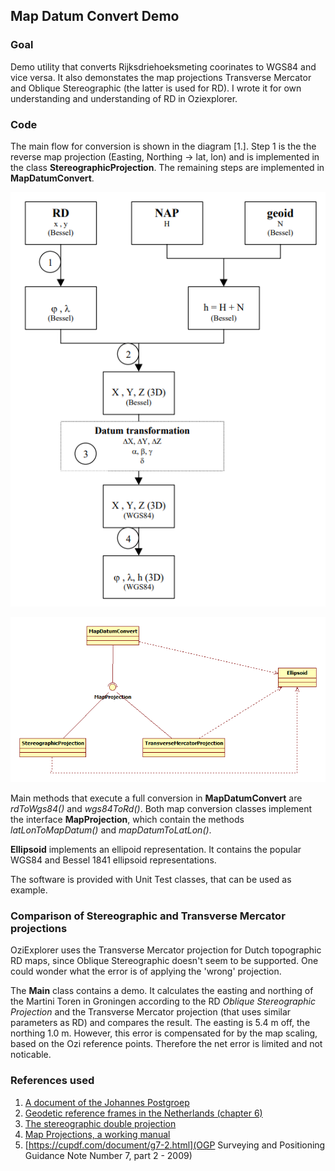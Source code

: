 ## Map Datum Convert Demo

### Goal
Demo utility that converts Rijksdriehoeksmeting coorinates to WGS84 and vice versa. It also demonstates the map projections Transverse Mercator and Oblique Stereographic (the latter is used for RD).
I wrote it for own understanding and understanding of RD in Oziexplorer.


### Code
The main flow for conversion is shown in the diagram [1.]. Step 1 is the the reverse map projection (Easting, Northing ->  lat, lon) and is implemented in the class **StereographicProjection**. The remaining steps are implemented in **MapDatumConvert**.

![FLow](images/method.png)

![Design](images/design.png)

Main methods that execute a full conversion in **MapDatumConvert** are *rdToWgs84()* and *wgs84ToRd()*. Both map conversion classes implement the interface **MapProjection**, which contain the methods *latLonToMapDatum()* and *mapDatumToLatLon()*.

**Ellipsoid** implements an ellipoid representation. It contains the popular WGS84 and Bessel 1841 ellipsoid representations.

The software is provided with Unit Test classes, that can be used as example.

### Comparison of Stereographic and Transverse Mercator projections
OziExplorer uses the Transverse Mercator projection for Dutch topographic RD maps, since Oblique Stereographic doesn't seem to be supported. One could wonder what the error is of applying the 'wrong' projection. 

The **Main** class contains a demo. It calculates the easting and northing of the Martini Toren in Groningen according to the RD *Oblique Stereographic Projection* and the Transverse Mercator projection (that uses similar parameters as RD) and compares the result.  The easting is 5.4 m off, the northing 1.0 m. However, this error is compensated for by the map scaling, based on the Ozi reference points. Therefore the net error is limited and not noticable.

### References used
1. [A document of the Johannes Postgroep](https://www.johannespostgroep.nl/wp-content/uploads/2008/10/rijksdriehoeksstelsel.pdf)
1. [Geodetic reference frames in the Netherlands (chapter 6)](https://ncgeo.nl/downloads/43Referentie.pdf)
1. [The stereographic double projection](http://www2.unb.ca/gge/Pubs/TR46.pdf)
1. [Map Projections, a working manual](https://pubs.usgs.gov/pp/1395/report.pdf)
1. [https://cupdf.com/document/g7-2.html](OGP Surveying and Positioning Guidance Note Number 7, part 2 - 2009)
